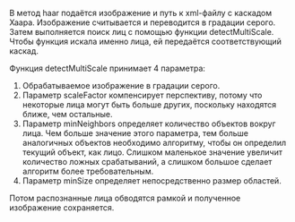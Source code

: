В метод haar подаётся изображение и путь к xml-файлу с каскадом Хаара. Изображение считывается и переводится в градации серого. Затем выполняется поиск лиц с помощью функции detectMultiScale. Чтобы функция искала именно лица, ей передаётся соответствующий каскад.

Функция detectMultiScale принимает 4 параметра:
1. Обрабатываемое изображение в градации серого.
2. Параметр scaleFactor компенсирует перспективу, потому что некоторые лица могут быть больше других, поскольку находятся ближе, чем остальные.
3. Параметр minNeighbors определяет количество объектов вокруг лица. Чем больше значение этого параметра, тем больше аналогичных объектов необходимо алгоритму, чтобы он определил текущий объект, как лицо. Слишком маленькое значение увеличит количество ложных срабатываний, а слишком большое сделает алгоритм более требовательным.
4. Параметр minSize определяет непосредственно размер областей.

Потом распознанные лица обводятся рамкой и полученное изображение сохраняется.